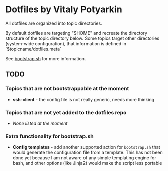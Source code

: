 # Dotfiles by Vitaly Potyarkin

All dotfiles are organized into topic directories.

By default dotfiles are targeting "$HOME" and recreate the directory structure
of the topic directory below. Some topics target other directories (system-wide
configuration), that information is defined in `$topicname/dotfiles.meta`

See [bootstrap.sh](./bootstrap.sh) for more information.


## TODO

### Topics that are not bootstrappable at the moment

- **ssh-client** - the config file is not really generic, needs more thinking

### Topics that are not yet added to the dotfiles repo

- *None listed at the moment*

### Extra functionality for bootstrap.sh

- **Config templates** - add another supported action for `bootstrap.sh` that
  would generate the configuration file from a template. This has not been done
  yet because I am not aware of any simple templating engine for bash, and other
  options (like Jinja2) would make the script less portable
